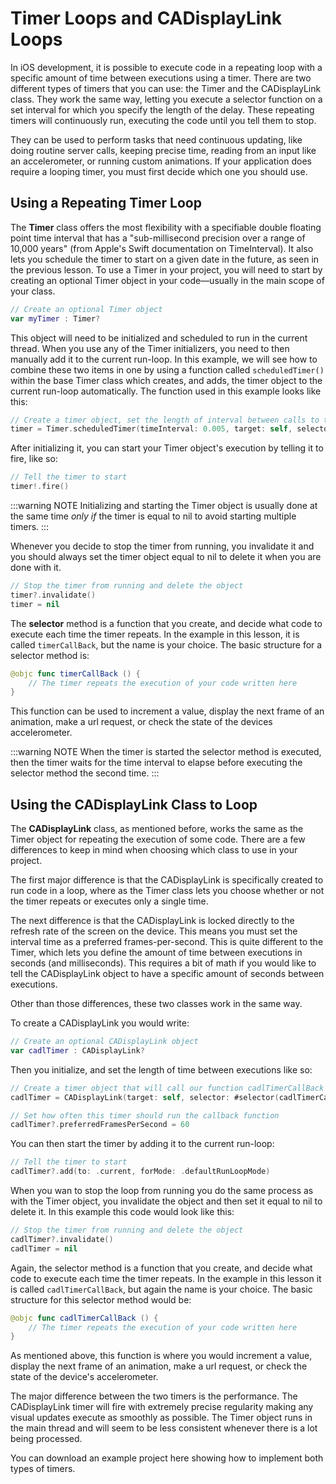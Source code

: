 # Timer Loops and CADisplayLink Loops

In iOS development, it is possible to execute code in a repeating loop with a specific amount of time between executions using a timer.  There are two different types of timers that you can use: the Timer and the CADisplayLink class.  They work the same way, letting you execute a selector function on a set interval for which you specify the length of the delay.  These repeating timers will continuously run, executing the code until you tell them to stop.

They can be used to perform tasks that need continuous updating, like doing routine server calls, keeping precise time, reading from an input like an accelerometer, or running custom animations.  If your application does require a looping timer, you must first decide which one you should use.

## Using a Repeating Timer Loop

The **Timer** class offers the most flexibility with a specifiable double floating point time interval that has a "sub-millisecond precision over a range of 10,000 years" (from Apple's Swift documentation on TimeInterval).  It also lets you schedule the timer to start on a given date in the future, as seen in the previous lesson.  To use a Timer in your project, you will need to start by creating an optional Timer object in your code—usually in the main scope of your class.

```swift
// Create an optional Timer object
var myTimer : Timer?
```

This object will need to be initialized and scheduled to run in the current thread.  When you use any of the Timer initializers, you need to then manually add it to the current run-loop.  In this example, we will see how to combine these two items in one by using a function called `scheduledTimer()` within the base Timer class which creates, and adds, the timer object to the current run-loop automatically.  The function used in this example looks like this:

```swift
// Create a timer object, set the length of interval between calls to the selector function, and set the timer to loop
timer = Timer.scheduledTimer(timeInterval: 0.005, target: self, selector: #selector(timerCallBack), userInfo: nil, repeats: true)
```

After initializing it, you can start your Timer object's execution by telling it to fire, like so:

```swift
// Tell the timer to start
timer!.fire()
```

:::warning NOTE
Initializing and starting the Timer object is usually done at the same time _only if_ the timer is equal to nil to avoid starting multiple timers.
:::

Whenever you decide to stop the timer from running, you invalidate it and you should always set the timer object equal to nil to delete it when you are done with it.

```swift
// Stop the timer from running and delete the object
timer?.invalidate()
timer = nil
```

The **selector** method is a function that you create, and decide what code to execute each time the timer repeats.  In the example in this lesson, it is called `timerCallBack`, but the name is your choice.  The basic structure for a selector method is:

```swift
@objc func timerCallBack () {
    // The timer repeats the execution of your code written here
}
```

This function can be used to increment a value, display the next frame of an animation, make a url request, or check the state of the devices accelerometer.

:::warning NOTE
When the timer is started the selector method is executed, then the timer waits for the time interval to elapse before executing the selector method the second time.
:::


## Using the CADisplayLink Class to Loop

The **CADisplayLink** class, as mentioned before, works the same as the Timer object for repeating the execution of some code.  There are a few differences to keep in mind when choosing which class to use in your project. 

The first major difference is that the CADisplayLink is specifically created to run code in a loop, where as the Timer class lets you choose whether or not the timer repeats or executes only a single time.

The next difference is that the CADisplayLink is locked directly to the refresh rate of the screen on the device.  This means you must set the interval time as a preferred frames-per-second.  This is quite different to the Timer, which lets you define the amount of time between executions in seconds (and milliseconds).  This requires a bit of math if you would like to tell the CADisplayLink object to have a specific amount of seconds between executions.

Other than those differences, these two classes work in the same way. 

To create a CADisplayLink you would write:

```swift
// Create an optional CADisplayLink object
var cadlTimer : CADisplayLink?
```

Then you initialize, and set the length of time between executions like so:

```swift
// Create a timer object that will call our function cadlTimerCallBack
cadlTimer = CADisplayLink(target: self, selector: #selector(cadlTimerCallBack))

// Set how often this timer should run the callback function
cadlTimer?.preferredFramesPerSecond = 60
```

You can then start the timer by adding it to the current run-loop:

```swift
// Tell the timer to start
cadlTimer?.add(to: .current, forMode: .defaultRunLoopMode)
```

When you wan to stop the loop from running you do the same process as with the Timer object, you invalidate the object and then set it equal to nil to delete it.  In this example this code would look like this:

```swift
// Stop the timer from running and delete the object
cadlTimer?.invalidate()
cadlTimer = nil
```

Again, the selector method is a function that you create, and decide what code to execute each time the timer repeats.  In the example in this lesson it is called `cadlTimerCallBack`, but again the name is your choice.  The basic structure for this selector method would be:

```swift
@objc func cadlTimerCallBack () {
    // The timer repeats the execution of your code written here
}
```

As mentioned above, this function is where you would increment a value, display the next frame of an animation, make a url request, or check the state of the device's accelerometer.

The major difference between the two timers is the performance.  The CADisplayLink timer will fire with extremely precise regularity making any visual updates execute as smoothly as possible.  The Timer object runs in the main thread and will seem to be less consistent whenever there is a lot being processed.

You can download an example project here showing how to implement both types of timers.